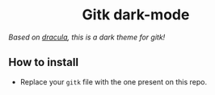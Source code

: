 <h1 align="center">Gitk dark-mode</h1>

_Based on [dracula](https://github.com/dracula/gitk), this is a dark theme for gitk!_

## How to install
- Replace your `gitk` file with the one present on this repo.